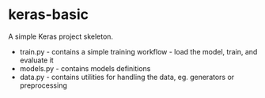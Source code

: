 # keras-basic
A simple Keras project skeleton.

* train.py - contains a simple training workflow - load the model, train, and evaluate it
* models.py - contains models definitions
* data.py - contains utilities for handling the data, eg. generators or preprocessing
